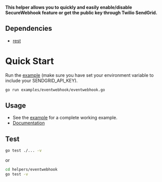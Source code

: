 **This helper allows you to quickly and easily enable/disable SecureWebhook feature or get the public key through Twilio SendGrid.**

## Dependencies

- [rest](https://github.com/sendgrid/rest)

# Quick Start

Run the [example](../../examples/eventwebhook/eventwebhook.go) (make sure you have set your environment variable to include your SENDGRID_API_KEY).
```bash
go run examples/eventwebhook/eventwebhook.go
```

## Usage

- See the [example](../../examples/eventwebhook/eventwebhook.go) for a complete working example.
- [Documentation](https://sendgrid.com/docs/for-developers/tracking-events/)

## Test

```bash
go test ./... -v
```

or

```bash
cd helpers/eventwebhook
go test -v
```
